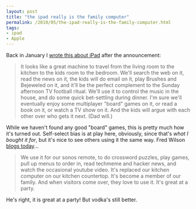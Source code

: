 ```yaml
---
layout: post
title: "the ipad really is the family computer"
permalink: /2010/05/the-ipad-really-is-the-family-computer.html
tags:
- ipad
- Apple
---
```


Back in January I [wrote this about iPad](http://www.sippey.com/2010/01/the-ipad-is-the-family-computer.html) after the announcement:

> It looks like a great machine to travel from the living room to the kitchen to the kids room to the bedroom. We'll search the web on it, read the news on it, the kids will do email on it, play Brushes and Bejeweled on it, and it'll be the perfect complement to the Sunday afternoon TV football ritual. We'll use it to control the music in the house, and do some quick bet-settling during dinner. I'm sure we'll eventually enjoy some multiplayer "board" games on it, or read a book on it, or watch a TV show on it. And the kids will argue with each other over who gets it next. (Dad will.)

While we haven't found any good "board" games, this is pretty much how it's turned out. Self-select bias is at play here, obviously, since that's _what I bought it for_, but it's nice to see others using it the same way. Fred Wilson [blogs today](http://www.avc.com/a_vc/2010/05/ive-changed-my-mind-about-the-ipad.html)...

> We use it for our sonos remote, to do crossword puzzles, play games, pull up menus to order in, read techmeme and hacker news, and watch the occasional youtube video. It's replaced our kitchen computer on our kitchen countertop. It's become a member of our family. And when visitors come over, they love to use it. It's great at a party.

He's right, it is great at a party! But vodka's still better.
